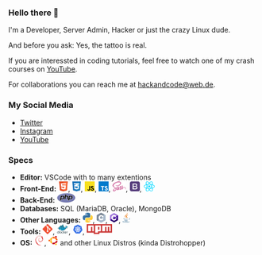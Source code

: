 ### Hello there 👋

I'm a Developer, Server Admin, Hacker or just the crazy Linux dude.

And before you ask: Yes, the tattoo is real.

If you are interessted in coding tutorials, feel free to watch one of my crash courses on [YouTube](https://www.youtube.com/channel/UC7bRlNSCSDqgOwyt5ZxnPfA).

For collaborations you can reach me at <hackandcode@web.de>.

### My Social Media
* [Twitter](https://twitter.com/hackandcode)
* [Instagram](https://www.instagram.com/hackandcode/)
* [YouTube](https://www.youtube.com/channel/UC7bRlNSCSDqgOwyt5ZxnPfA)

### Specs

* **Editor:** VSCode with to many extentions
* **Front-End:** <img src="./logos/HTML.png" height="20">, <img src="./logos/CSS.png" height="20">, <img src="./logos/JS.png" height="20">, <img src="./logos/TS.png" height="20">, <img src="./logos/sass.svg" height="20">, <img src="./logos/Bootstrap.png" height="20">, <img src="./logos/React.png" height="20">
* **Back-End:** <img src="./logos/PHP.png" height="20">
* **Databases:** SQL (MariaDB, Oracle), MongoDB
* **Other Languages:** <img src="./logos/Python.png" height="20">, <img src="./logos/C.png" height="20">, <img src="./logos/CS.png" height="20">, <img src="./logos/Java.png" height="20">
* **Tools:** <img src="./logos/Git.png" height="20">, <img src="./logos/Docker.png" height="20">, <img src="./logos/kubernetes.png" height="20">, <img src="./logos/npm.png" height="20">
* **OS:** <img src="./logos/Debian.png" height="20">, <img src="./logos/Ubuntu.png" height="20"> and other Linux Distros (kinda Distrohopper)
